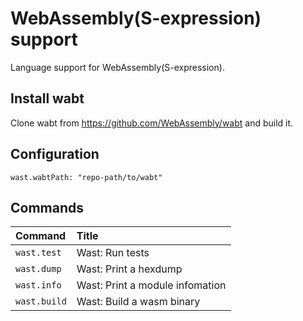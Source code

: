 # WebAssembly(S-expression) support

Language support for WebAssembly(S-expression).

## Install wabt

Clone wabt from https://github.com/WebAssembly/wabt and build it.

## Configuration

```
wast.wabtPath: "repo-path/to/wabt"
```

## Commands

Command | Title
:---|:---
`wast.test` | Wast: Run tests
`wast.dump` | Wast: Print a hexdump
`wast.info` | Wast: Print a module infomation
`wast.build` | Wast: Build a wasm binary